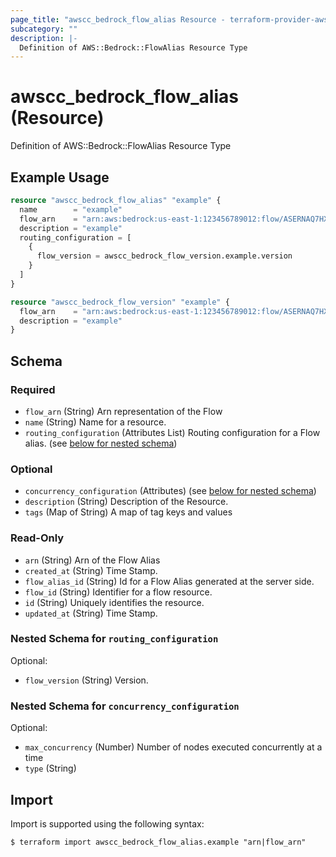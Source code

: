 ```yaml
---
page_title: "awscc_bedrock_flow_alias Resource - terraform-provider-awscc"
subcategory: ""
description: |-
  Definition of AWS::Bedrock::FlowAlias Resource Type
---
```


# awscc_bedrock_flow_alias (Resource)

Definition of AWS::Bedrock::FlowAlias Resource Type

## Example Usage

```terraform
resource "awscc_bedrock_flow_alias" "example" {
  name        = "example"
  flow_arn    = "arn:aws:bedrock:us-east-1:123456789012:flow/ASERNAQ7HX"
  description = "example"
  routing_configuration = [
    {
      flow_version = awscc_bedrock_flow_version.example.version
    }
  ]
}

resource "awscc_bedrock_flow_version" "example" {
  flow_arn    = "arn:aws:bedrock:us-east-1:123456789012:flow/ASERNAQ7HX"
  description = "example"
}
```

<!-- schema generated by tfplugindocs -->
## Schema

### Required

- `flow_arn` (String) Arn representation of the Flow
- `name` (String) Name for a resource.
- `routing_configuration` (Attributes List) Routing configuration for a Flow alias. (see [below for nested schema](#nestedatt--routing_configuration))

### Optional

- `concurrency_configuration` (Attributes) (see [below for nested schema](#nestedatt--concurrency_configuration))
- `description` (String) Description of the Resource.
- `tags` (Map of String) A map of tag keys and values

### Read-Only

- `arn` (String) Arn of the Flow Alias
- `created_at` (String) Time Stamp.
- `flow_alias_id` (String) Id for a Flow Alias generated at the server side.
- `flow_id` (String) Identifier for a flow resource.
- `id` (String) Uniquely identifies the resource.
- `updated_at` (String) Time Stamp.

<a id="nestedatt--routing_configuration"></a>
### Nested Schema for `routing_configuration`

Optional:

- `flow_version` (String) Version.


<a id="nestedatt--concurrency_configuration"></a>
### Nested Schema for `concurrency_configuration`

Optional:

- `max_concurrency` (Number) Number of nodes executed concurrently at a time
- `type` (String)

## Import

Import is supported using the following syntax:

```shell
$ terraform import awscc_bedrock_flow_alias.example "arn|flow_arn"
```